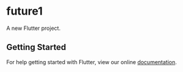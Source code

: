 # future1

A new Flutter project.

## Getting Started

For help getting started with Flutter, view our online
[documentation](https://flutter.io/).
